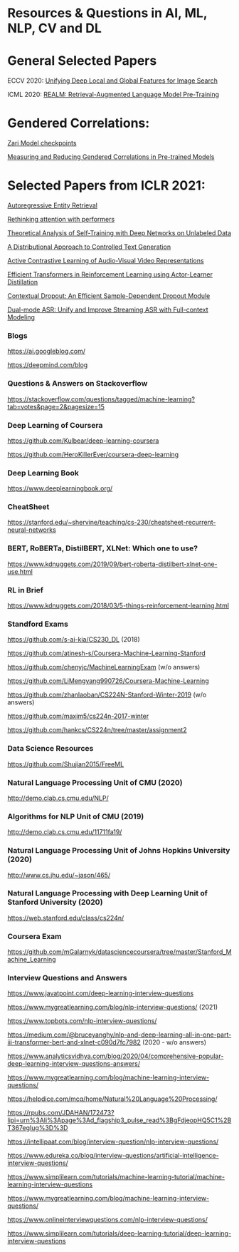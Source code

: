 # Resources & Questions in AI, ML, NLP, CV and DL


# General Selected Papers

ECCV 2020: [Unifying Deep Local and Global Features for Image Search](https://arxiv.org/pdf/2001.05027.pdf)

ICML 2020: [REALM: Retrieval-Augmented Language Model Pre-Training](https://arxiv.org/pdf/2002.08909.pdf)


# Gendered Correlations:

[Zari Model checkpoints](https://github.com/google-research-datasets/zari)

[Measuring and Reducing Gendered Correlations in Pre-trained Models](https://arxiv.org/pdf/2010.06032.pdf)


# Selected Papers from ICLR 2021:

[Autoregressive Entity Retrieval](https://arxiv.org/pdf/2010.00904.pdf)

[Rethinking attention with performers](https://arxiv.org/pdf/2009.14794.pdf)

[Theoretical Analysis of Self-Training with Deep Networks on Unlabeled Data](https://arxiv.org/pdf/2010.03622.pdf)

[A Distributional Approach to Controlled Text Generation](https://arxiv.org/pdf/2012.11635.pdf)

[Active Contrastive Learning of Audio-Visual Video Representations](https://openreview.net/forum?id=OMizHuea_HB)

[Efficient Transformers in Reinforcement Learning using Actor-Learner Distillation](https://openreview.net/forum?id=uR9LaO_QxF)

[Contextual Dropout: An Efficient Sample-Dependent Dropout Module](https://openreview.net/forum?id=ct8_a9h1M)

[Dual-mode ASR: Unify and Improve Streaming ASR with Full-context Modeling](https://openreview.net/forum?id=Pz_dcqfcKW8)


### Blogs
https://ai.googleblog.com/

https://deepmind.com/blog

### Questions & Answers on Stackoverflow
https://stackoverflow.com/questions/tagged/machine-learning?tab=votes&page=2&pagesize=15

### Deep Learning of Coursera
https://github.com/Kulbear/deep-learning-coursera

https://github.com/HeroKillerEver/coursera-deep-learning

### Deep Learning Book
https://www.deeplearningbook.org/

### CheatSheet
https://stanford.edu/~shervine/teaching/cs-230/cheatsheet-recurrent-neural-networks

### BERT, RoBERTa, DistilBERT, XLNet: Which one to use?
https://www.kdnuggets.com/2019/09/bert-roberta-distilbert-xlnet-one-use.html

### RL in Brief
https://www.kdnuggets.com/2018/03/5-things-reinforcement-learning.html

### Standford Exams
https://github.com/s-ai-kia/CS230_DL    (2018) 

https://github.com/atinesh-s/Coursera-Machine-Learning-Stanford 

https://github.com/chenyjc/MachineLearningExam   (w/o answers)

https://github.com/LiMengyang990726/Coursera-Machine-Learning

https://github.com/zhanlaoban/CS224N-Stanford-Winter-2019  (w/o answers)

https://github.com/maxim5/cs224n-2017-winter

https://github.com/hankcs/CS224n/tree/master/assignment2

### Data Science Resources
https://github.com/Shujian2015/FreeML

### Natural Language Processing Unit of CMU (2020)
http://demo.clab.cs.cmu.edu/NLP/

### Algorithms for NLP Unit of CMU (2019)
http://demo.clab.cs.cmu.edu/11711fa19/

### Natural Language Processing Unit of Johns Hopkins University (2020)
http://www.cs.jhu.edu/~jason/465/

### Natural Language Processing with Deep Learning Unit of Stanford University (2020)
https://web.stanford.edu/class/cs224n/

### Coursera Exam
https://github.com/mGalarnyk/datasciencecoursera/tree/master/Stanford_Machine_Learning

### Interview Questions and Answers

https://www.javatpoint.com/deep-learning-interview-questions 

https://www.mygreatlearning.com/blog/nlp-interview-questions/   (2021)

https://www.topbots.com/nlp-interview-questions/ 

https://medium.com/@bruceyanghy/nlp-and-deep-learning-all-in-one-part-iii-transformer-bert-and-xlnet-c090d7fc7982  (2020 - w/o answers) 

https://www.analyticsvidhya.com/blog/2020/04/comprehensive-popular-deep-learning-interview-questions-answers/ 

https://www.mygreatlearning.com/blog/machine-learning-interview-questions/   

https://helpdice.com/mcq/home/Natural%20Language%20Processing/ 

https://rpubs.com/JDAHAN/172473?lipi=urn%3Ali%3Apage%3Ad_flagship3_pulse_read%3BgFdjeopHQ5C1%2BT367egIug%3D%3D

https://intellipaat.com/blog/interview-question/nlp-interview-questions/

https://www.edureka.co/blog/interview-questions/artificial-intelligence-interview-questions/

https://www.simplilearn.com/tutorials/machine-learning-tutorial/machine-learning-interview-questions

https://www.mygreatlearning.com/blog/machine-learning-interview-questions/

https://www.onlineinterviewquestions.com/nlp-interview-questions/

https://www.simplilearn.com/tutorials/deep-learning-tutorial/deep-learning-interview-questions

